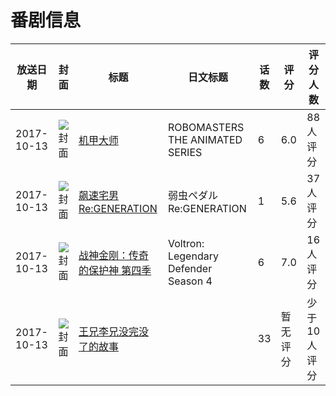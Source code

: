 # 番剧信息

|放送日期|封面|标题|日文标题|话数|评分|评分人数|
|---|---|---|---|---|---|---|
|2017-10-13|![封面](https://lain.bgm.tv/pic/cover/c/b5/82/208773_6kGK1.jpg)|[机甲大师](https://bangumi.tv/subject/208773)|ROBOMASTERS THE ANIMATED SERIES|6|6.0|88人评分|
|2017-10-13|![封面](https://lain.bgm.tv/pic/cover/c/55/5f/219485_z3SbG.jpg)|[飙速宅男 Re:GENERATION](https://bangumi.tv/subject/219485)|弱虫ペダル Re:GENERATION|1|5.6|37人评分|
|2017-10-13|![封面](https://lain.bgm.tv/pic/cover/c/d6/41/228285_uuoKk.jpg)|[战神金刚：传奇的保护神 第四季](https://bangumi.tv/subject/228285)|Voltron: Legendary Defender Season 4|6|7.0|16人评分|
|2017-10-13|![封面](https://lain.bgm.tv/pic/cover/c/e7/91/337863_6m084.jpg)|[王兄李兄没完没了的故事](https://bangumi.tv/subject/337863)||33|暂无评分|少于10人评分|

